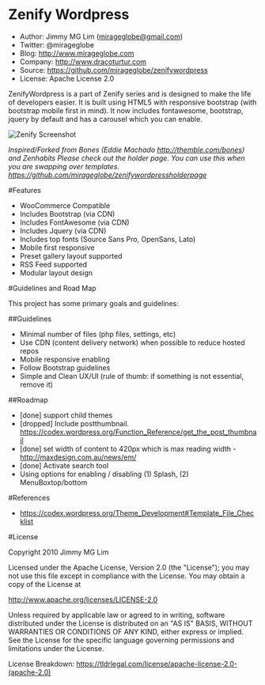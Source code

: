 Zenify Wordpress
================================================

- Author: Jimmy MG Lim (mirageglobe@gmail.com)
- Twitter: @mirageglobe
- Blog: http://www.mirageglobe.com
- Company: http://www.dracoturtur.com
- Source: https://github.com/mirageglobe/zenifywordpress
- License: Apache License 2.0

ZenifyWordpress is a part of Zenify series and is designed to make the life of developers easier. It is built using HTML5 with responsive bootstrap (with bootstrap mobile first in mind). It now includes fontawesome, bootstrap, jquery by default and has a carousel which you can enable.

![Zenify Screenshot](https://raw.githubusercontent.com/mirageglobe/zenify/master/screenshot.png)

*Inspired/Forked from Bones (Eddie Machado http://themble.com/bones) and Zenhabits*
*Please check out the holder page. You can use this when you are swapping over templates. https://github.com/mirageglobe/zenifywordpressholderpage*


#Features

- WooCommerce Compatible
- Includes Bootstrap (via CDN)
- Includes FontAwesome (via CDN)
- Includes Jquery (via CDN)
- Includes top fonts (Source Sans Pro, OpenSans, Lato)
- Mobile first responsive
- Preset gallery layout supported
- RSS Feed supported
- Modular layout design


#Guidelines and Road Map

This project has some primary goals and guidelines:

##Guidelines

- Minimal number of files (php files, settings, etc)
- Use CDN (content delivery network) when possible to reduce hosted repos
- Mobile responsive enabling
- Follow Bootstrap guidelines
- Simple and Clean UX/UI (rule of thumb: if something is not essential, remove it)

##Roadmap

- [done] support child themes
- [dropped] Include postthumbnail. https://codex.wordpress.org/Function_Reference/get_the_post_thumbnail
- [done] set width of content to 420px which is max reading width - http://maxdesign.com.au/news/em/
- [done] Activate search tool
- Using options for enabling / disabling (1) Splash, (2) MenuBoxtop/bottom


#References

- https://codex.wordpress.org/Theme_Development#Template_File_Checklist

#License

Copyright 2010 Jimmy MG Lim

Licensed under the Apache License, Version 2.0 (the "License");
you may not use this file except in compliance with the License.
You may obtain a copy of the License at

  http://www.apache.org/licenses/LICENSE-2.0

Unless required by applicable law or agreed to in writing, software
distributed under the License is distributed on an "AS IS" BASIS,
WITHOUT WARRANTIES OR CONDITIONS OF ANY KIND, either express or implied.
See the License for the specific language governing permissions and
limitations under the License.

License Breakdown: https://tldrlegal.com/license/apache-license-2.0-(apache-2.0)
